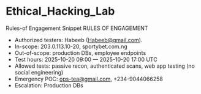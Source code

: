 # Ethical_Hacking_Lab
Rules-of Engagement Snippet 
RULES OF ENGAGEMENT
- Authorized testers: Habeeb (Habeeb@gmail.com).
- In-scope: 203.0.113.10-20, sportybet.com.ng
- Out-of-scope: production DBs, employee endpoints
- Test hours: 2025-10-20 09:00 — 2025-10-20 17:00 UTC
- Allowed tests: passive recon, authenticated scans, web app testing (no social engineering)
- Emergency POC: ops-tea@gmail.com, +234-9044066258
- Escalation: Production DBs

